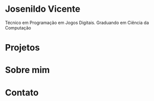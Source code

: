 # Josenildo Vicente 
Técnico em Programação em Jogos Digitais.
Graduando em Ciência da Computação

# Projetos

# Sobre mim

# Contato
